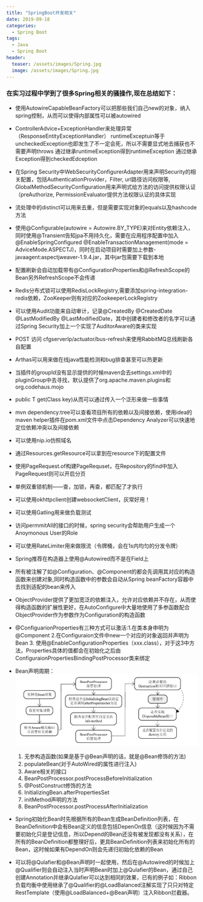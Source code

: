 ```yaml
---
title: "SpringBoot开发相关"
date: 2019-09-18
categories:
  - Spring Boot
tags:
  - Java
  - Spring Boot
header:
  teaser: /assets/images/Spring.jpg
  image: /assets/images/Spring.jpg
---
```


### 在实习过程中学到了很多Spring相关的骚操作,现在总结如下：

- 使用AutowireCapableBeanFactory可以把那些我们自己new的对象，纳入spring控制，从而可以使得内部属性可以被autowired

- ControllerAdvice+ExceptionHandler来处理异常（ResponseEntityExceptionHandler）
runtimeExceptuin等于uncheckedException也即发生了不一定会死，所以不需要显式地去捕获也不需要声明throws
通过继承runtimeException得到runtimeException
通过继承Exception得到checkedEdception

- 在Spring Security中WebSecurityConfigurerAdapter用来声明Security的相关配置，包括AuthenticationProvider，Filter, url路径访问权限等, GlobalMethodSecurityConfiguration用来声明式给方法的访问提供权限认证（preAuthorize, PermissionEvaluator提供方法权限认证的具体实现

- 流处理中的distinct可以用来去重，但是需要实现对象的equals以及hashcode方法

- 使用@Configurable(autowire = Autowire.BY_TYPE)来对Entity依赖注入，同时使用@Transient告知jpa不用持久化，需要在应用程序配置中加入@EnableSpringConfigured @EnableTransactionManagement(mode = AdviceMode.ASPECTJ)，同时在启动项目时需要加上参数-javaagent:aspectjweaver-1.9.4.jar，其中jar包需要下载到本地

- 配置刷新会自动加载带有@ConfigurationProperties和@RefreshScope的Bean另外RefreshScope不会传递

- Redis分布式锁可以使用RedisLockRegistry,需要添加spring-integration-redis依赖，ZooKeeper则有对应的ZookeeperLockRegistry

- 可以使用Audit功能来自动审计，记录@CreatedBy @CreatedDate @LastModifiedBy @LastModifiedDate，其中创建者和修改者的名字可以通过Spring Security加上一个实现了AuditorAware的类来实现

- POST 访问 cfgserverIp/actuator/bus-refresh来使用RabbitMQ总线刷新各自配置

- Arthas可以用来做在线java性能检测和bug排查甚至可以热更新

- 当插件的groupId没有显示提供的时候maven会去settings.xml中的pluginGroup中去寻找，默认提供了org.apache.maven.plugins和org.codehaus.mojo

- public <T> T get(Class<T> key)从而可以通过传入一个泛形来做一些事情

- mvn dependency:tree可以查看项目所有的依赖以及间接依赖，使用idea的maven helper插件在pom.xml文件中点击Dependency Analyzer可以快速地定位依赖冲突以及间接依赖

- 可以使用nip.io仿照域名

- 通过Resources.getResource可以拿到在resource下的配置文件

- 使用PageRequest.of构建PageRequset，在Repository的find中加入PageRequest则可以开启分页

- 单例双重锁机制——查，加锁，再查，都匹配了才执行

- 可以使用okhttpclient创建websocketClient，灰常好用！

- 可以使用Gatling用来做负载测试

- 访问permmitAll的接口的时候，spring security会帮助用户生成一个Anoymonous User的Role

- 可以使用RateLimiter用来做限流（令牌桶，会在1s内均匀的分发令牌）

- Spring推荐在构造器上使用@Autowired而不是在Field上

- 所有被注解了如@Configuration、@Component的都会先调用其对应的构造函数来创建对象,同时构造函数中的参数会自动从Spring beanFactory容器中去找到适配的bean来传入

- ObjectProvider提供了更加宽泛的依赖注入，允许对应依赖并不存在，从而使得构造函数的扩展性更好，在AutoConfigure中大量地使用了多参函数配合ObjectProvider作为参数作为Configuration的构造函数

- @ConfiguarionProperties有三种方式可以激活:1.在类本身申明为@Component 2.在Configuraion文件中new一个对应的对象返回并声明为Bean 3. 使用@EnableConfigurationProperties（xxx.class），对于这3中方法，Properties具体的值都会在初始化之后由ConfiguraionPropertiesBindingPostProcessor类来绑定

- Bean声明周期：![Bean生命周期](/assets/images/lifecycle.jpg)
  1. 无参构造函数(如果是基于@Bean声明的话，就是@Bean修饰的方法)
  2. populateBean(对于AutoWired的属性进行注入)
  3. Aware相关的接口
  4. BeanPostProcessor.postProcessBeforeInitialization
  5. @PostConstruct修饰的方法
  6. InitializingBean.afterPropertiesSet
  7. initMethod声明的方法
  8. BeanPostProcessor.postProcessAfterInitialization

- Spring初始化Bean时先根据所有的Bean生成BeanDefinition列表，在BeanDefinition中会有Bean定义的信息包括DepenOn信息（这时候因为不需要初始化只是登记信息，所以Depend的Bean还没有被发现都没有关系），在所有的BeanDefinition都整理好后，更具BeanDefinition列表来初始化所有的Bean，这时候如果有DependOn则会先递归初始化依赖的Bean

- 可以将@Qulafier和@Bean声明时一起使用，然后在@Autowired的时候加上@Qualifier则会自动注入当时声明Bean时加上@Qulafier的Bean，通过自己创建Annotation并继承Qulafier可以达到相同的效果，已有的例子如：Ribbon负载均衡中使用继承了@Qualifier的@LoadBalanced注解实现了只只对特定RestTemplate（使用@LoadBalanced+@Bean声明）注入Ribbon拦截器。